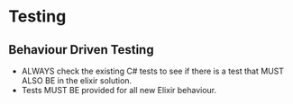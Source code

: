 # Testing

## Behaviour Driven Testing

- ALWAYS check the existing C# tests to see if there is a test that MUST ALSO BE in the elixir solution.
- Tests MUST BE provided for all new Elixir behaviour.
